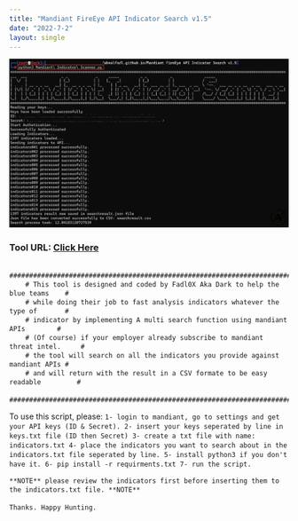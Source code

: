 ```yaml
---
title: "Mandiant FireEye API Indicator Search v1.5"
date: "2022-7-2"
layout: single
---
```



![](https://raw.githubusercontent.com/Aboalfadl/aboalfadl.github.io/main/MISTool.png)

### Tool URL: [Click Here](https://github.com/Aboalfadl/aboalfadl.github.io/releases/download/MandiantScannerPython/Mandiant.FireEye.API.Indicator.Search.v1.5.zip)

```
	################################################################################
	# This tool is designed and coded by Fadl0X Aka Dark to help the blue teams    #
	# while doing their job to fast analysis indicators whatever the type of       # 
	# indicator by implementing A multi search function using mandiant APIs        #
	# (Of course) if your employer already subscribe to mandiant threat intel.     #
	# the tool will search on all the indicators you provide against mandiant APIs # 
	# and will return with the result in a CSV formate to be easy readable         #
	################################################################################ 
```

To use this script, please:
	```
	    1- login to mandiant, go to settings and get your API keys (ID & Secret).
	    2- insert your keys seperated by line in keys.txt file (ID then Secret)
	    3- create a txt file with name: indicators.txt
	    4- place the indicators you want to search about in the indicators.txt file seperated by line.
	    5- install python3 if you don't have it.
	    6- pip install -r requirments.txt
	    7- run the script.
	```
	
	**NOTE** please review the indicators first before inserting them to the indicators.txt file. **NOTE**
	
	Thanks. Happy Hunting.
